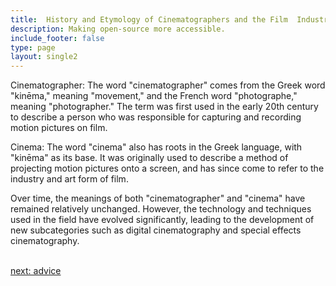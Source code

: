 ```yaml
---
title:  History and Etymology of Cinematographers and the Film  Industry
description: Making open-source more accessible.
include_footer: false
type: page
layout: single2
---
```


<p>
Cinematographer: The word "cinematographer" comes from the Greek word "kinēma," meaning "movement," and the French word "photographe," meaning "photographer." The term was first used in the early 20th century to describe a person who was responsible for capturing and recording motion pictures on film.

Cinema: The word "cinema" also has roots in the Greek language, with "kinēma" as its base. It was originally used to describe a method of projecting motion pictures onto a screen, and has since come to refer to the industry and art form of film.

Over time, the meanings of both "cinematographer" and "cinema" have remained relatively unchanged. However, the technology and techniques used in the field have evolved significantly, leading to the development of new subcategories such as digital cinematography and special effects cinematography.

<br>
<a href="https://workdojos.com/cinematographer/advice">next: advice</a>
<br>
</p>